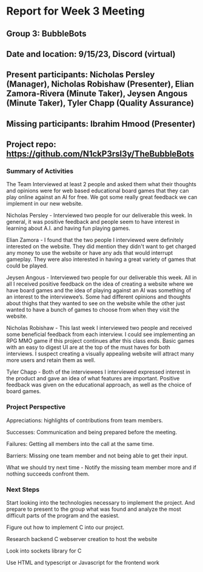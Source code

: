# Report for Week 3 Meeting
## Group 3: BubbleBots
## Date and location: 9/15/23, Discord (virtual)
## Present participants: Nicholas Persley (Manager), Nicholas Robishaw (Presenter), Elian Zamora-Rivera (Minute Taker), Jeysen Angous (Minute Taker), Tyler Chapp (Quality Assurance)
## Missing participants: Ibrahim Hmood (Presenter)
## Project repo: https://github.com/N1ckP3rsl3y/TheBubbleBots


### Summary of Activities
The Team Interviewed at least 2 people and asked them what their thoughts and opinions were for web based educational board games that they can play online against an AI for free. We got some really great feedback we can implement in our new website.

Nicholas Persley - Interviewed two people for our deliverable this week. In general, it was positive feedback and people seem to have interest in learning about A.I. and having fun playing games.

Elian Zamora - I found that the two people I interviewed were definitely interested on the website. They did mention they didn't want to get charged any money to use the website or have any ads that would interrupt gameplay. They were also interested in having a great variety of games that could be played.

Jeysen Angous - Interviewed two people for our deliverable this week. All in all I received positive feedback on the idea of creating a website where we have board games and the idea of playing against an AI was something of an interest to the interviewee’s. Some had different opinions and thoughts about thighs that they wanted to see on the website while the other just wanted to have a bunch of games to choose from when they visit the website.

Nicholas Robishaw - This last week I interviewed two people and received some beneficial feedback from each interview. I could see implementing an RPG MMO game if this project continues after this class ends. Basic games with an easy to digest UI are at the top of the must haves for both interviews. I suspect creating a visually appealing website will attract many more users and retain them as well.

Tyler Chapp - Both of the interviewees I interviewed expressed interest in the product and gave an idea of what features are important. Positive feedback was given on the educational approach, as well as the choice of board games. 

### Project Perspective
Appreciations: highlights of contributions from team members.

Successes: Communication and being prepared before the meeting.

Failures: Getting all members into the call at the same time.

Barriers: Missing one team member and not being able to get their input.

What we should try next time - Notify the missing team member more and if nothing succeeds confront them.

### Next Steps
Start looking into the technologies necessary to implement the project. And prepare to present to the group what was found and analyze the most difficult parts of the program and the easiest.

Figure out how to implement C into our project.

Research backend C webserver creation to host the website

Look into sockets library for C

Use HTML and typescript or Javascript for the frontend work
